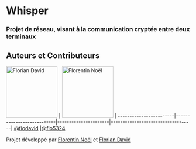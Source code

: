 # Whisper
### Projet de réseau, visant à la communication cryptée entre deux terminaux

## Auteurs et Contributeurs

[<img alt="Florian David" src="https://avatars0.githubusercontent.com/u/11854849" width="140">](https://flodavid.github.io) | [<img alt="Florentin Noël" src="https://avatars1.githubusercontent.com/u/14941833" width="140">](https://github.com/flo5324) |
------------------------|---------------------------|----------------------|-----------------------------------|
[@flodavid](https://flodavid.github.io) |[@flo5324](https://github.com/flo5324)

  
Projet développé par [Florentin Noël](https://github.com/flo5324) et [Florian David](https://github.com/flodavid)

